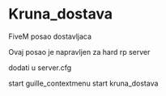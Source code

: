 # Kruna_dostava
FiveM posao dostavljaca

Ovaj posao je napravljen za hard rp server

dodati u server.cfg

start guille_contextmenu
start kruna_dostava



